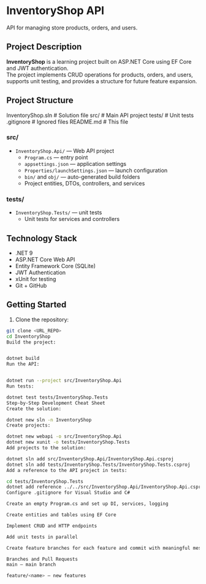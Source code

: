 # InventoryShop API

API for managing store products, orders, and users.

## Project Description
**InventoryShop** is a learning project built on ASP.NET Core using EF Core and JWT authentication.  
The project implements CRUD operations for products, orders, and users, supports unit testing, and provides a structure for future feature expansion.

## Project Structure

InventoryShop.sln # Solution file
src/ # Main API project
tests/ # Unit tests
.gitignore # Ignored files
README.md # This file


### src/
- `InventoryShop.Api/` — Web API project
  - `Program.cs` — entry point
  - `appsettings.json` — application settings
  - `Properties/launchSettings.json` — launch configuration
  - `bin/` and `obj/` — auto-generated build folders
  - Project entities, DTOs, controllers, and services

### tests/
- `InventoryShop.Tests/` — unit tests
  - Unit tests for services and controllers

## Technology Stack
- .NET 9
- ASP.NET Core Web API
- Entity Framework Core (SQLite)
- JWT Authentication
- xUnit for testing
- Git + GitHub

## Getting Started

1. Clone the repository:
```bash
git clone <URL_REPO>
cd InventoryShop
Build the project:


dotnet build
Run the API:


dotnet run --project src/InventoryShop.Api
Run tests:

dotnet test tests/InventoryShop.Tests
Step-by-Step Development Cheat Sheet
Create the solution:

dotnet new sln -n InventoryShop
Create projects:

dotnet new webapi -o src/InventoryShop.Api
dotnet new xunit -o tests/InventoryShop.Tests
Add projects to the solution:

dotnet sln add src/InventoryShop.Api/InventoryShop.Api.csproj
dotnet sln add tests/InventoryShop.Tests/InventoryShop.Tests.csproj
Add a reference to the API project in tests:

cd tests/InventoryShop.Tests
dotnet add reference ../../src/InventoryShop.Api/InventoryShop.Api.csproj
Configure .gitignore for Visual Studio and C#

Create an empty Program.cs and set up DI, services, logging

Create entities and tables using EF Core

Implement CRUD and HTTP endpoints

Add unit tests in parallel

Create feature branches for each feature and commit with meaningful messages

Branches and Pull Requests
main — main branch

feature/<name> — new features